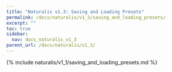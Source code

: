 ```yaml
---
title: "Naturalis v1.3: Saving and Loading Presets"
permalink: /docs/naturalis/v1_3/saving_and_loading_presets/
excerpt: ""
toc: true
sidebar:
  nav: docs_naturalis_v1_3
parent_url: /docs/naturalis/v1_3/
---
```


{% include naturalis/v1_1/saving_and_loading_presets.md %}
